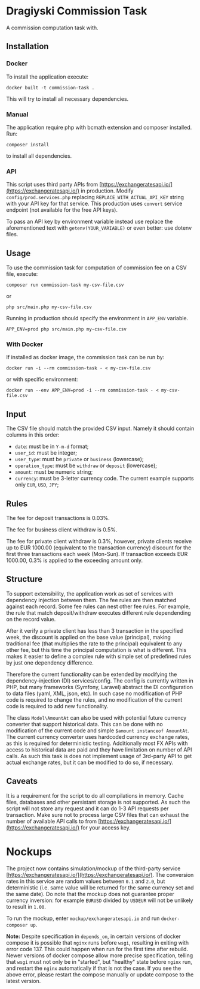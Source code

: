 # Dragiyski Commission Task

A commission computation task with.

## Installation

### Docker

To install the application execute:

```
docker built -t commission-task .
```

This will try to install all necessary dependencies.

### Manual

The application require php with bcmath extension and composer installed. Run:

```
composer install
```

to install all dependencies.

### API

This script uses third party APIs from [https://exchangeratesapi.io/](https://exchangeratesapi.io/) in production. Modify `config/prod.services.php` replacing `REPLACE_WITH_ACTUAL_API_KEY` string with your API key for that service. This production uses `convert` service endpoint (not available for the free API keys).

To pass an API key by environment variable instead use replace the aforementioned text with `getenv(YOUR_VARIABLE)` or even better: use dotenv files.

## Usage

To use the commission task for computation of commission fee on a CSV file, execute:

```
composer run commission-task my-csv-file.csv
```

or

```
php src/main.php my-csv-file.csv
```

Running in production should specify the environment in `APP_ENV` variable.

```
APP_ENV=prod php src/main.php my-csv-file.csv
```

### With Docker

If installed as docker image, the commission task can be run by:

```
docker run -i --rm commission-task - < my-csv-file.csv
```

or with specific environment:

```
docker run --env APP_ENV=prod -i --rm commission-task - < my-csv-file.csv
```

## Input

The CSV file should match the provided CSV input. Namely it should contain columns in this order:

* `date`: must be in `Y-m-d` format;
* `user_id`: must be integer;
* `user_type`: must be `private` or `business` (lowercase);
* `operation_type`: must be `withdraw` or `deposit` (lowercase);
* `amount`: must be numeric string;
* `currency`: must be 3-letter currency code. The current example supports only `EUR`, `USD`, `JPY`;

## Rules

The fee for deposit transactions is 0.03%.

The fee for business client withdraw is 0.5%.

The fee for private client withdraw is 0.3%, however, private clients receive up to EUR 1000.00 (equivalent to the transaction currency) discount for the first three transactions each week (Mon-Sun). If transaction exceeds EUR 1000.00, 0.3% is applied to the exceeding amount only.

## Structure

To support extensibility, the application work as set of services with dependency injection between them. The fee rules are then matched against each record. Some fee rules can nest other fee rules. For example, the rule that match deposit/withdraw executes different rule dependending on the record value.

After it verify a private client has less than 3 transaction in the specified week, the discount is applied on the base value (principal), making traditional fee (that multiplies the rate to the principal) equivalent to any other fee, but this time the principal computation is what is different. This makes it easier to define a complex rule with simple set of predefined rules by just one dependency difference.

Therefore the current functionality can be extended by modifying the dependency-injection (DI) services/config. The config is currently written in PHP, but many frameworks (Symfony, Laravel) abstract the DI configuration to data files (yaml, XML, json, etc). In such case no modification of PHP code is required to change the rules, and no modification of the current code is required to add new functionality.

The class `Model\AmountAt` can also be used with potential future currency converter that support historical data. This can be done with no modification of the current code and simple `$amount instanceof AmountAt`. The current currency converter uses hardcoded currency exchange rates, as this is required for deterministic testing. Additionally most FX APIs with access to historical data are paid and they have limitation on number of API calls. As such this task is does not implement usage of 3rd-party API to get actual exchange rates, but it can be modified to do so, if necessary.

## Caveats

It is a requirement for the script to do all compilations in memory. Cache files, databases and other persistant storage is not supported. As such the script will not store any request and it can do 1-3 API requests per transaction. Make sure not to process large CSV files that can exhaust the number of available API calls to from [https://exchangeratesapi.io/](https://exchangeratesapi.io/) for your access key.

# Nockups

The project now contains simulation/mockup of the third-party service [https://exchangeratesapi.io/](https://exchangeratesapi.io/). The conversion rates in this service are random values between `0.1` and `2.0`, but deterministic (i.e. same value will be returned for the same currency set and the same date). Do note that the mockup does not guarantee proper currency inversion: for example `EURUSD` divided by `USDEUR` will not be unlikely to result in `1.00`.

To run the mockup, enter `mockup/exchangeratesapi.io` and run `docker-composer up`.

**Note:** Despite specification in `depends_on`, in certain versions of docker compose it is possible that `nginx` runs before `wsgi`, resulting in exiting with error code 137. This could happen when run for the first time after rebuild. Newer versions of docker compose allow more precise specification, telling that `wsgi` must not only be in "started", but "healthy" state before `nginx` run, and restart the `nginx` automatically if that is not the case. If you see the above error, please restart the compose manually or update compose to the latest version.
